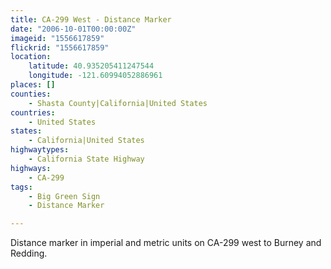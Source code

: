 ```yaml
---
title: CA-299 West - Distance Marker
date: "2006-10-01T00:00:00Z"
imageid: "1556617859"
flickrid: "1556617859"
location:
    latitude: 40.935205411247544
    longitude: -121.60994052886961
places: []
counties:
    - Shasta County|California|United States
countries:
    - United States
states:
    - California|United States
highwaytypes:
    - California State Highway
highways:
    - CA-299
tags:
    - Big Green Sign
    - Distance Marker

---
```

Distance marker in imperial and metric units on CA-299 west to Burney and Redding.